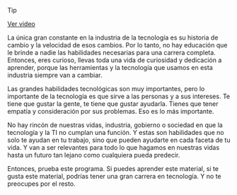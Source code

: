 > [!TIP]  
> [Ver video](https://youtu.be/tTC-jSTpJfM)

La única gran constante en la industria de la tecnología es su historia de cambio y la velocidad de esos cambios. Por lo tanto, no hay educación que le brinde a nadie las habilidades necesarias para una carrera completa. Entonces, eres curioso, llevas toda una vida de curiosidad y dedicación a aprender, porque las herramientas y la tecnología que usamos en esta industria siempre van a cambiar.

Las grandes habilidades tecnológicas son muy importantes, pero lo importante de la tecnología es que sirve a las personas y a sus intereses. Te tiene que gustar la gente, te tiene que gustar ayudarla. Tienes que tener empatía y consideración por sus problemas. Eso es lo más importante.

No hay rincón de nuestras vidas, industria, gobierno o sociedad en que la tecnología y la TI no cumplan una función. Y estas son habilidades que no solo te ayudan en tu trabajo, sino que pueden ayudarte en cada faceta de tu vida. Y van a ser relevantes para todo lo que hagamos en nuestras vidas hasta un futuro tan lejano como cualquiera pueda predecir.

Entonces, prueba este programa. Si puedes aprender este material, si te gusta este material, podrías tener una gran carrera en tecnología. Y no te preocupes por el resto.
